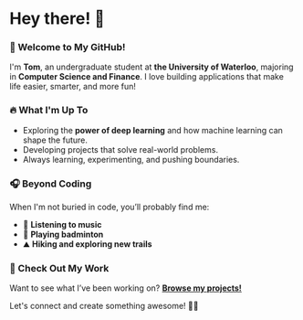 # Hey there! 👋  

### 🚀 Welcome to My GitHub!  

I'm **Tom**, an undergraduate student at **the University of Waterloo**, majoring in **Computer Science and Finance**. I love building applications that make life easier, smarter, and more fun!  

### 🔥 What I'm Up To  
- Exploring the **power of deep learning** and how machine learning can shape the future.  
- Developing projects that solve real-world problems.  
- Always learning, experimenting, and pushing boundaries.  

### 🎧 Beyond Coding  
When I'm not buried in code, you’ll probably find me:  
- 🎵 **Listening to music**  
- 🏸 **Playing badminton**  
- ⛰️ **Hiking and exploring new trails**  

### 🔗 Check Out My Work  
Want to see what I’ve been working on? **[Browse my projects!](https://github.com/TomPn?tab=repositories)**  

Let's connect and create something awesome! 🚀✨  

